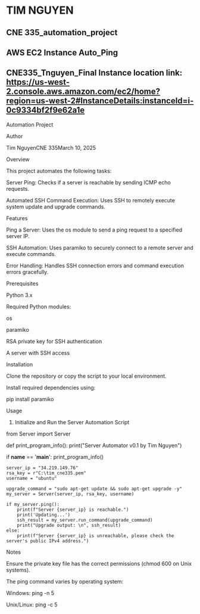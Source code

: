 # TIM NGUYEN
## CNE 335_automation_project
## AWS EC2 Instance Auto_Ping
## CNE335_Tnguyen_Final Instance location link: https://us-west-2.console.aws.amazon.com/ec2/home?region=us-west-2#InstanceDetails:instanceId=i-0c9334bf2f9e62a1e

Automation Project

Author

Tim NguyenCNE 335March 10, 2025

Overview

This project automates the following tasks:

Server Ping: Checks if a server is reachable by sending ICMP echo requests.

Automated SSH Command Execution: Uses SSH to remotely execute system update and upgrade commands.

Features

Ping a Server: Uses the os module to send a ping request to a specified server IP.

SSH Automation: Uses paramiko to securely connect to a remote server and execute commands.

Error Handling: Handles SSH connection errors and command execution errors gracefully.

Prerequisites

Python 3.x

Required Python modules:

os

paramiko

RSA private key for SSH authentication

A server with SSH access

Installation

Clone the repository or copy the script to your local environment.

Install required dependencies using:

pip install paramiko

Usage

1. Initialize and Run the Server Automation Script

from Server import Server

def print_program_info():
    print("Server Automator v0.1 by Tim Nguyen")

if __name__ == '__main__':
    print_program_info()
    
    server_ip = "34.219.149.76"
    rsa_key = r"C:\tim_cne335.pem"
    username = "ubuntu"
    
    upgrade_command = "sudo apt-get update && sudo apt-get upgrade -y"
    my_server = Server(server_ip, rsa_key, username)

    if my_server.ping():
        print(f"Server {server_ip} is reachable.")
        print('Updating...')
        ssh_result = my_server.run_command(upgrade_command)
        print("Upgrade output: \n", ssh_result)
    else:
        print(f"Server {server_ip} is unreachable, please check the server's public IPv4 address.")

Notes

Ensure the private key file has the correct permissions (chmod 600 on Unix systems).

The ping command varies by operating system:

Windows: ping -n 5

Unix/Linux: ping -c 5
